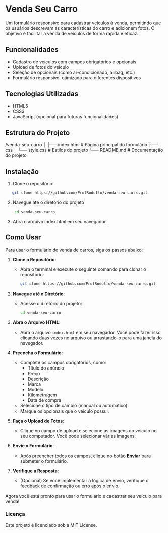 # Venda Seu Carro

Um formulário responsivo para cadastrar veículos à venda, permitindo que os usuários descrevam as características do carro e adicionem fotos. O objetivo é facilitar a venda de veículos de forma rápida e eficaz.

## Funcionalidades

- Cadastro de veículos com campos obrigatórios e opcionais
- Upload de fotos do veículo
- Seleção de opcionais (como ar-condicionado, airbag, etc.)
- Formulário responsivo, otimizado para diferentes dispositivos

## Tecnologias Utilizadas

- HTML5
- CSS3
- JavaScript (opcional para futuras funcionalidades)

## Estrutura do Projeto

/venda-seu-carro
│
├── index.html # Página principal do formulário
├── css
│ └── style.css # Estilos do projeto
└── README.md # Documentação do projeto

## Instalação

1. Clone o repositório:
```bash
   git clone https://github.com/ProfRodolfo/venda-seu-carro.git

``` 
  

   2. Navegue até o diretório do projeto
```bash
    cd venda-seu-carro
``` 
3. Abra o arquivo index.html em seu navegador.

## Como Usar

Para usar o formulário de venda de carros, siga os passos abaixo:

1. **Clone o Repositório**:
   - Abra o terminal e execute o seguinte comando para clonar o repositório:
     ```bash
     git clone https://github.com/ProfRodolfo/venda-seu-carro.git
     ```

2. **Navegue até o Diretório**:
   - Acesse o diretório do projeto:
     ```bash
     cd venda-seu-carro
     ```

3. **Abra o Arquivo HTML**:
   - Abra o arquivo `index.html` em seu navegador. Você pode fazer isso clicando duas vezes no arquivo ou arrastando-o para uma janela do navegador.

4. **Preencha o Formulário**:
   - Complete os campos obrigatórios, como:
     - Título do anúncio
     - Preço
     - Descrição
     - Marca
     - Modelo
     - Kilometragem
     - Data de compra
   - Selecione o tipo de câmbio (manual ou automático).
   - Marque os opcionais que o veículo possui.

5. **Faça o Upload de Fotos**:
   - Clique no campo de upload e selecione as imagens do veículo no seu computador. Você pode selecionar várias imagens.

6. **Envie o Formulário**:
   - Após preencher todos os campos, clique no botão **Enviar** para submeter o formulário.

7. **Verifique a Resposta**:
   - (Opcional) Se você implementar a lógica de envio, verifique o feedback de confirmação ou erro após o envio.

Agora você está pronto para usar o formulário e cadastrar seu veículo para venda!

### Licença
Este projeto é licenciado sob a MIT License.